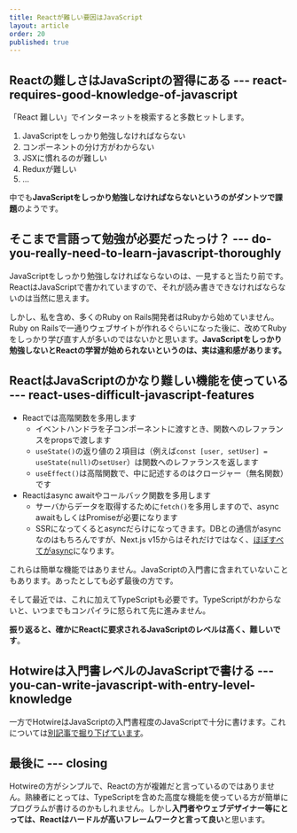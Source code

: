 ```yaml
---
title: Reactが難しい要因はJavaScript
layout: article
order: 20
published: true
---
```


## Reactの難しさはJavaScriptの習得にある --- react-requires-good-knowledge-of-javascript

「React 難しい」でインターネットを検索すると多数ヒットします。

1. JavaScriptをしっかり勉強しなければならない
2. コンポーネントの分け方がわからない
3. JSXに慣れるのが難しい
4. Reduxが難しい
5. ...

中でも**JavaScriptをしっかり勉強しなければならないというのがダントツで課題**のようです。

## そこまで言語って勉強が必要だったっけ？ --- do-you-really-need-to-learn-javascript-thoroughly

JavaScriptをしっかり勉強しなければならないのは、一見すると当たり前です。ReactはJavaScriptで書かれていますので、それが読み書きできなければならないのは当然に思えます。

しかし、私を含め、多くのRuby on Rails開発者はRubyから始めていません。Ruby on Railsで一通りウェブサイトが作れるぐらいになった後に、改めてRubyをしっかり学び直す人が多いのではないかと思います。**JavaScriptをしっかり勉強しないとReactの学習が始められないというのは、実は違和感があります。**

## ReactはJavaScriptのかなり難しい機能を使っている --- react-uses-difficult-javascript-features

* Reactでは高階関数を多用します
  * イベントハンドラを子コンポーネントに渡すとき、関数へのレファランスをpropsで渡します
  * `useState()`の返り値の２項目は（例えば`const [user, setUser] = useState(null)`の`setUser`）は関数へのレファランスを返します
  * `useEffect()`は高階関数で、中に記述するのはクロージャー（無名関数）です
* Reactはasync awaitやコールバック関数を多用します
  * サーバからデータを取得するために`fetch()`を多用しますので、async awaitもしくはPromiseが必要になります
  * SSRになってくるとasyncだらけになってきます。DBとの通信がasyncなのはもちろんですが、Next.js v15からはそれだけではなく、[ほぼすべてがasync](https://nextjs.org/blog/next-15-rc2#async-request-apis-breaking-change)になります。

これらは簡単な機能ではありません。JavaScriptの入門書に含まれていないこともあります。あったとしても必ず最後の方です。

そして最近では、これに加えてTypeScriptも必要です。TypeScriptがわからないと、いつまでもコンパイラに怒られて先に進みません。

**振り返ると、確かにReactに要求されるJavaScriptのレベルは高く、難しいです**。

## Hotwireは入門書レベルのJavaScriptで書ける --- you-can-write-javascript-with-entry-level-knowledge

一方でHotwireはJavaScriptの入門書程度のJavaScriptで十分に書けます。これについては[別記事で掘り下げています](/opinions/hotwire_javascript_is_simple)。

## 最後に --- closing

Hotwireの方がシンプルで、Reactの方が複雑だと言っているのではありません。熟練者にとっては、TypeScriptを含めた高度な機能を使っている方が簡単にプログラムが書けるのかもしれません。しかし**入門者やウェブデザイナー等にとっては、Reactはハードルが高いフレームワークと言って良い**と思います。

